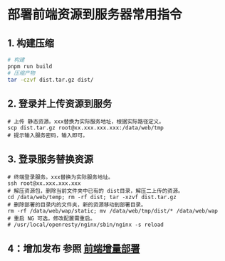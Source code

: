 
# 部署前端资源到服务器常用指令

## 1. 构建压缩

```bash
# 构建
pnpm run build
# 压缩产物
tar -czvf dist.tar.gz dist/
```

## 2. 登录并上传资源到服务

```shell
# 上传 静态资源。xxx替换为实际服务地址，根据实际路径定义。
scp dist.tar.gz root@xx.xxx.xxx.xxx:/data/web/tmp
# 提示输入服务密码，输入即可。
```

## 3. 登录服务替换资源

```shell
# 终端登录服务。xxx替换为实际服务地址。
ssh root@xx.xxx.xxx.xxx
# 解压资源包，删除当前文件夹中已有的 dist目录，解压二上传的资源。
cd /data/web/temp; rm -rf dist; tar -xzvf dist.tar.gz
# 删除部署的目录内的文件夹，新的资源移动到部署目录。
rm -rf /data/web/wap/static; mv /data/web/tmp/dist/* /data/web/wap
# 重启 NG 可选，修改配置需重启。
# /usr/local/openresty/nginx/sbin/nginx -s reload
```

## 4：增加发布 参照 [前端增量部署]('./incremental.md')
